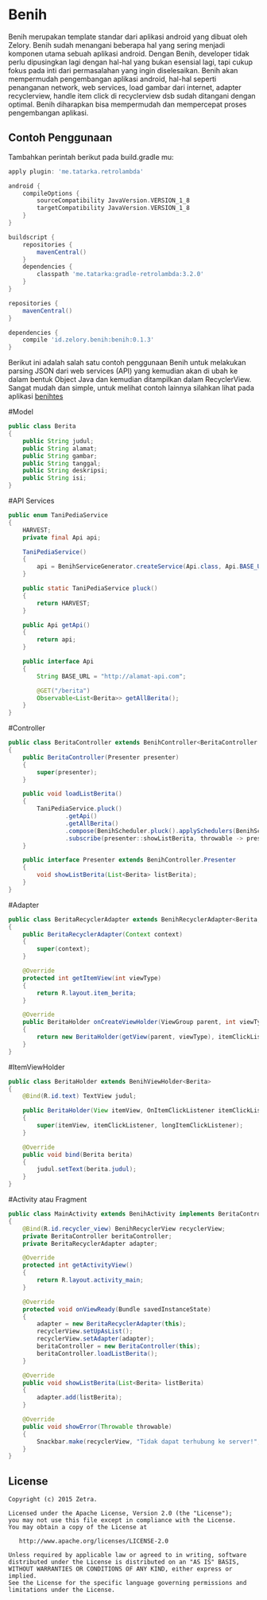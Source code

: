 Benih
======
Benih merupakan template standar dari aplikasi android yang dibuat oleh Zelory. Benih sudah menangani beberapa hal yang sering menjadi komponen utama sebuah aplikasi android. Dengan Benih, developer tidak perlu dipusingkan lagi dengan hal-hal yang bukan esensial lagi, tapi cukup fokus pada inti dari permasalahan yang ingin diselesaikan. Benih akan mempermudah pengembangan aplikasi android, hal-hal seperti penanganan network, web services, load gambar dari internet, adapter recyclerview, handle item click di recyclerview dsb sudah ditangani dengan optimal. Benih diharapkan bisa mempermudah dan mempercepat proses pengembangan aplikasi.

Contoh Penggunaan
-------
Tambahkan perintah berikut pada build.gradle mu:

```groovy
apply plugin: 'me.tatarka.retrolambda'

android {
    compileOptions {
        sourceCompatibility JavaVersion.VERSION_1_8
        targetCompatibility JavaVersion.VERSION_1_8
    }
}

buildscript {
    repositories {
        mavenCentral()
    }
    dependencies {
        classpath 'me.tatarka:gradle-retrolambda:3.2.0'
    }
}

repositories {
    mavenCentral()
}

dependencies {
    compile 'id.zelory.benih:benih:0.1.3'
}
```

Berikut ini adalah salah satu contoh penggunaan Benih untuk melakukan parsing JSON dari web services (API) yang kemudian akan di ubah ke dalam bentuk Object Java dan kemudian ditampilkan dalam RecyclerView. Sangat mudah dan simple, untuk melihat contoh lainnya silahkan lihat pada aplikasi <a href="https://github.com/zetbaitsu/Benih/tree/master/benihtes">benihtes</a>

#Model
```java
public class Berita
{
    public String judul;
    public String alamat;
    public String gambar;
    public String tanggal;
    public String deskripsi;
    public String isi;
}
```
#API Services
```java
public enum TaniPediaService
{
    HARVEST;
    private final Api api;

    TaniPediaService()
    {
        api = BenihServiceGenerator.createService(Api.class, Api.BASE_URL);
    }

    public static TaniPediaService pluck()
    {
        return HARVEST;
    }

    public Api getApi()
    {
        return api;
    }

    public interface Api
    {
        String BASE_URL = "http://alamat-api.com";

        @GET("/berita")
        Observable<List<Berita>> getAllBerita();
    }
}
```

#Controller
```java
public class BeritaController extends BenihController<BeritaController.Presenter>
{
    public BeritaController(Presenter presenter)
    {
        super(presenter);
    }

    public void loadListBerita()
    {
        TaniPediaService.pluck()
                .getApi()
                .getAllBerita()
                .compose(BenihScheduler.pluck().applySchedulers(BenihScheduler.Type.IO))
                .subscribe(presenter::showListBerita, throwable -> presenter.showError(presenter, throwable));
    }

    public interface Presenter extends BenihController.Presenter
    {
        void showListBerita(List<Berita> listBerita);
    }
}
```

#Adapter
```java
public class BeritaRecyclerAdapter extends BenihRecyclerAdapter<Berita, BeritaHolder>
{
    public BeritaRecyclerAdapter(Context context)
    {
        super(context);
    }

    @Override
    protected int getItemView(int viewType)
    {
        return R.layout.item_berita;
    }

    @Override
    public BeritaHolder onCreateViewHolder(ViewGroup parent, int viewType)
    {
        return new BeritaHolder(getView(parent, viewType), itemClickListener, longItemClickListener);
    }
}
```

#ItemViewHolder
```java
public class BeritaHolder extends BenihViewHolder<Berita>
{
    @Bind(R.id.text) TextView judul;

    public BeritaHolder(View itemView, OnItemClickListener itemClickListener, OnLongItemClickListener longItemClickListener)
    {
        super(itemView, itemClickListener, longItemClickListener);
    }

    @Override
    public void bind(Berita berita)
    {
        judul.setText(berita.judul);
    }
}
```

#Activity atau Fragment
```java
public class MainActivity extends BenihActivity implements BeritaController.Presenter
{
    @Bind(R.id.recycler_view) BenihRecyclerView recyclerView;
    private BeritaController beritaController;
    private BeritaRecyclerAdapter adapter;

    @Override
    protected int getActivityView()
    {
        return R.layout.activity_main;
    }

    @Override
    protected void onViewReady(Bundle savedInstanceState)
    {
        adapter = new BeritaRecyclerAdapter(this);
        recyclerView.setUpAsList();
        recyclerView.setAdapter(adapter);
        beritaController = new BeritaController(this);
        beritaController.loadListBerita();
    }

    @Override
    public void showListBerita(List<Berita> listBerita)
    {
        adapter.add(listBerita);
    }

    @Override
    public void showError(Throwable throwable)
    {
        Snackbar.make(recyclerView, "Tidak dapat terhubung ke server!", Snackbar.LENGTH_LONG).show();
    }
}
```

License
-------
    Copyright (c) 2015 Zetra.
    
    Licensed under the Apache License, Version 2.0 (the "License");
    you may not use this file except in compliance with the License.
    You may obtain a copy of the License at

       http://www.apache.org/licenses/LICENSE-2.0

    Unless required by applicable law or agreed to in writing, software
    distributed under the License is distributed on an "AS IS" BASIS,
    WITHOUT WARRANTIES OR CONDITIONS OF ANY KIND, either express or implied.
    See the License for the specific language governing permissions and
    limitations under the License.
